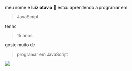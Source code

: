 meu nome e **luiz otavio** :angel:
estou aprendendo a programar em
> JavaScript

tenho
> 15 anos 

gosto muito de 
> programar em JavaScript

![](https://img.shields.io/badge/JavaScript-323330?style=for-the-badge&logo=javascript&logoColor=F7DF1E)
